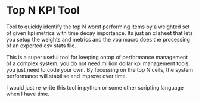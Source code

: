 # Top N KPI Tool
Tool to quickly identify the top N worst performing items by a weighted set of given kpi metrics with time decay importance.  Its just an xl sheet that lets you setup the weights and metrics and the vba macro does the processing of an exported csv stats file.

This is a super useful tool for keeping ontop of performance management of a complex system, you do not need million dollar kpi management tools, you just need to code your own.  By focussing on the top N cells, the system performance will stabilise and improve over time.  

I would just re-write this tool in python or some other scripting language when I have time.
